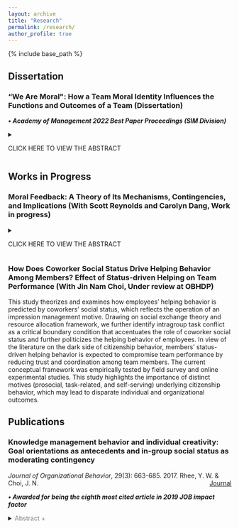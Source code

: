 ```yaml
---
layout: archive
title: "Research"
permalink: /research/
author_profile: true
---
```


{% include base_path %}

## Dissertation

### “We Are Moral": How a Team Moral Identity Influences the Functions and Outcomes of a Team (Dissertation)
**_•	Academy of Management 2022 Best Paper Proceedings (SIM Division)_**

<details>

<summary>

CLICK HERE TO VIEW THE ABSTRACT

</summary>

<p>
  
>_This dissertation introduces the construct of team moral identity, which I define as a team’s shared sense of self that regards morality as a central, distinctive, and enduring characteristic of the team. In keeping with the literature on ethical theory, I delineate this construct as having two forms, conduct-oriented and outcome-oriented identity. Furthermore, I draw on the social identity and self-verification literatures to propose several critical antecedents and consequences of team moral identity. I validate a scale measuring team moral identity, examine the nomological network around the construct, and test several of the relationships proposed in the theoretical model using online, lab, and field data. The findings from this dissertation demonstrate that a) team moral identity dramatically impacts the functions and outcomes of a team, including those with moral and non-moral implications, and that b) conduct- and outcome-oriented team moral identity have distinct organizational implications._

</p>  
  
</details>

## Works in Progress

### Moral Feedback: A Theory of Its Mechanisms, Contingencies, and Implications (With Scott Reynolds and Carolyn Dang, Work in progress)

<details>
  
<summary>
  
CLICK HERE TO VIEW THE ABSTRACT
  
</summary>

<i>
  
>_Moral self-regulation has attracted substantial research attention as a mechanism that explains employee moral behavior. However, an important piece of moral regulation has been largely overlooked in the literature, namely, supervisory moral feedback. To theoretically explain the behavioral corrective function of moral feedback, we define two different forms of supervisory moral feedback: criterion referenced and social comparison moral feedback. Drawing from the feedback intervention and moral decision-making literatures, we argue that criterion referenced moral feedback decreases subsequent employee immoral behavior through cognitive pathways, while social comparison moral feedback does so by distinct mechanisms involving social pathways. We also define three different dimensions of the behavioral correction, duration, breadth, and immediacy, and propose that the behavioral correction effect of moral feedback varies contingent upon factors at the individual, team, and organizational levels. The present conceptual analysis highlights supervisors’ role in guiding subordinates who are morally off track and offers practical guidance on how to administer moral feedback consistent with the moral goals of an organization._

</i>
  
</details>


### How Does Coworker Social Status Drive Helping Behavior Among Members? Effect of Status-driven Helping on Team Performance (With Jin Nam Choi, Under review at OBHDP)

This study theorizes and examines how employees’ helping behavior is predicted by coworkers’ social status, which reflects the operation of an impression management motive. Drawing on social exchange theory and resource allocation framework, we further identify intragroup task conflict as a critical boundary condition that accentuates the role of coworker social status and further politicizes the helping behavior of employees. In view of the literature on the dark side of citizenship behavior, members’ status-driven helping behavior is expected to compromise team performance by reducing trust and coordination among team members. The current conceptual framework was empirically tested by field survey and online experimental studies. This study highlights the importance of distinct motives (prosocial, task-related, and self-serving) underlying citizenship behavior, which may lead to disparate individual and organizational outcomes.

## Publications

### Knowledge management behavior and individual creativity: Goal orientations as antecedents and in-group social status as moderating contingency 
*Journal of Organizational Behavior*, 29(3): 663-685. 2017. Rhee, Y. W. & Choi, J. N.
<span style="float:right"><a target = "_blank" href="https://doi.org/10.1002/job.2168" class="btn btn--warning btn--small">Journal</a>

  _**•	Awarded for being the eighth most cited article in 2019 JOB impact factor**_
  <details>
  <summary><font color="gray">Abstract +</font></summary>
    <blockquote>Creativity is an increasingly important domain of performance largely based on knowledge held and exchanged among employees. Despite the necessity of knowledge exchange, individual employees tend to experience mixed motivation caused by the inherent social dilemma of knowledge sharing. To pragmatically explain how individuals deal with this motivational dilemma, we propose an expanded framework of knowledge management behavior (KMB) that includes knowledge sharing, hiding, and manipulation. Individual choices among these KMBs may be driven by dispositional goal orientations. We also propose that the effects of KMB on creativity of employees vary depending on their social status in a work group. Our analyses based on 214 employees from 37 teams reveal that (i) learning goal orientation increases knowledge sharing and decreases knowledge manipulation; (ii) avoiding goal orientation increases knowledge sharing and manipulation; and (iii) proving goal orientation increases knowledge hiding and manipulation. Knowledge hiding is negatively related to employee creativity, particularly for employees with high social status. Knowledge manipulation is positively related to creativity, particularly for those with high social status. This study develops and validates a theoretical framework explaining the formative process and distinct outcomes of the multifaceted and strategic approaches to KMB at the individual level.</blockquote>
  </details>









